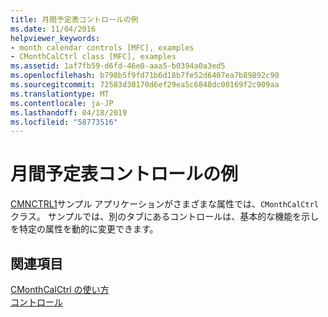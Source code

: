 ```yaml
---
title: 月間予定表コントロールの例
ms.date: 11/04/2016
helpviewer_keywords:
- month calendar controls [MFC], examples
- CMonthCalCtrl class [MFC], examples
ms.assetid: 1af7fb59-d6fd-46e0-aaa5-b0394a0a3ed5
ms.openlocfilehash: b798b5f9fd71b6d18b7fe52d6407ea7b89892c90
ms.sourcegitcommit: 72583d30170d6ef29ea5c6848dc00169f2c909aa
ms.translationtype: MT
ms.contentlocale: ja-JP
ms.lasthandoff: 04/18/2019
ms.locfileid: "58773516"
---
```

# <a name="month-calendar-control-examples"></a>月間予定表コントロールの例

[CMNCTRL1](../overview/visual-cpp-samples.md)サンプル アプリケーションがさまざまな属性では、`CMonthCalCtrl`クラス。 サンプルでは、別のタブにあるコントロールは、基本的な機能を示しを特定の属性を動的に変更できます。

## <a name="see-also"></a>関連項目

[CMonthCalCtrl の使い方](../mfc/using-cmonthcalctrl.md)<br/>
[コントロール](../mfc/controls-mfc.md)
